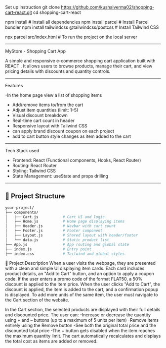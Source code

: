 Set up instruction 
git clone https://github.com/kushalverma02/shopping-cart-react.git
cd shopping-cart-react

npm install                                  # Install all dependencies
npm install parcel                           # Install Parcel bundler
npm install tailwindcss @tailwindcss/postcss # Install Tailwind CSS

npx parcel src/index.html                    # To run the project on the local server 

 -----------

MyStore - Shopping Cart App

A simple and responsive e-commerce shopping cart application built with REACT .
It allows users to browse products, manage their cart,
and view pricing details with discounts and quantity controls.

-------------

Features

-In the home page view a list of shopping items
- Add/remove items to/from the cart
- Adjust item quantities (limit: 1–5)
- Visual discount breakdown
- Real-time cart count in header
- Responsive layout with Tailwind CSS
- can apply brand discount  coupon on each project
- add to cart button style changes as item added to the cart 

---

Tech Stack used 

- Frontend: React (Functional components, Hooks, React Router)
- Routing: React Router 
- Styling: Tailwind CSS
- State Management: useState and props drilling

----------


## 📁 Project Structure

```bash
your-project/
├── components/
│   ├── Cart.js           # Cart UI and logic
│   ├── Home.js           # Home page displaying items
│   ├── Header.js         # Navbar with cart count
│   ├── Footer.js         # Footer component
│   ├── Layout.js         # Shared layout with header/footer
│   └── data.js           # Static product list
├── App.js                # App routing and global state
├── index.js              # Entry point
├── index.css             # Tailwind and global styles
```

📄 Project Description
When a user visits the webpage, they are presented with a clean and simple UI displaying item cards. Each card includes product details, an "Add to Cart" button, and an option to apply a coupon code.
If the user enters a promo code of the format FLAT50, a 50% discount is applied to the item price. When the user clicks "Add to Cart", the discount is applied, the item is added to the cart, and a confirmation popup is displayed.
To add more units of the same item, the user must navigate to the Cart section of the website.

In the Cart section, the selected products are displayed with their full details and discounted price. The user can:
 -Increase or decrease the quantity using + and – buttons (up to a maximum of 5 units per item)
 -Remove items entirely using the Remove button
 -See both the original total price and the discounted total price
 -The + button gets disabled when the item reaches the maximum quantity limit. The cart automatically recalculates and displays the total cost as items are added or removed.


